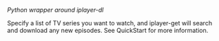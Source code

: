 _Python wrapper around iplayer-dl_

Specify a list of TV series you want to watch, and iplayer-get will search and download any new episodes. See QuickStart for more information.